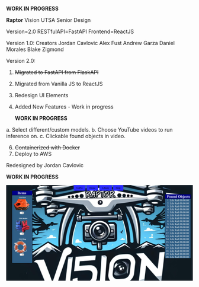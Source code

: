 **WORK IN PROGRESS**

**Raptor** Vision UTSA Senior Design

Version=2.0
RESTfulAPI=FastAPI
Frontend=ReactJS

Version 1.0:
Creators
  Jordan Cavlovic
  Alex Fust
  Andrew Garza
  Daniel Morales
  Blake Zigmond
  
Version 2.0:
1. ~~Migrated to FastAPI from FlaskAPI~~
2. Migrated from Vanilla JS to ReactJS
3. Redesign UI Elements
5. Added New Features - Work in progress

   **WORK IN PROGRESS**
   
  a. Select different/custom models.
  b. Choose YouTube videos to run inference on.
  c. Clickable found objects in video.
  
6. ~~Containerized with Docker~~
7. Deploy to AWS

Redesigned by Jordan Cavlovic

**WORK IN PROGRESS**

![Alt text](https://github.com/Jcavlovic/raptorv2/blob/master/raptor%20preview.png?raw=true "Title")

